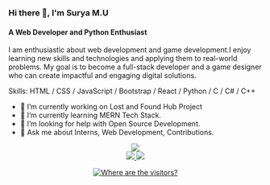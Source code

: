 ### Hi there 👋, I'm Surya M.U
#### A Web Developer and Python Enthusiast
I am enthusiastic about web development and game development.I enjoy learning new skills and technologies and applying them to real-world problems. My goal is to become a full-stack developer and a game designer who can create impactful and engaging digital solutions.

Skills: HTML / CSS / JavaScript / Bootstrap / React / Python / C / C# / C++

- 🔭 I’m currently working on Lost and Found Hub Project 
- 🌱 I’m currently learning MERN Tech Stack. 
- 🤔 I’m looking for help with Open Source Development. 
- 💬 Ask me about Interns, Web Development, Contributions. 

<div align="center">
  <a href="https://github.com/surya-mu">
    <img src="http://github-profile-summary-cards.vercel.app/api/cards/profile-details?username=surya-mul&theme=dracula" />
  </a>
  <div >
    <a href="https://github.com/Garcel">
      <img src="http://github-profile-summary-cards.vercel.app/api/cards/stats?username=surya-mu&theme=dracula" />
    </a>
    <a href="https://github.com/Garcel">
      <img src="https://github-readme-streak-stats.herokuapp.com/?user=surya-mu&hide_border=true&card_width=338&theme=dracula" />
    </a>
  </div>
</div>

<p align="center">
  <a href="https://github.com/surya-mu">
    <img src="https://komarev.com/ghpvc/?username=surya-mu&color=blueviolet&style=flat)"  alt="Where are the visitors?"/>
  </a>
</p>

